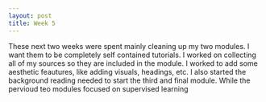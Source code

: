```yaml
---
layout: post
title: Week 5
---
```


These next two weeks were spent mainly cleaning up my two modules. I want them to be completely self contained tutorials. I worked on collecting all of my sources so they are included in the module. I worked to add some aesthetic feautures, like adding visuals, headings, etc. I also started the background reading  needed  to start the third and final module. While the pervioud teo modules focused on supervised learning
